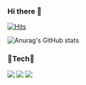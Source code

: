 ### Hi there 👋
[![Hits](https://hits.seeyoufarm.com/api/count/incr/badge.svg?url=https%3A%2F%2Fgithub.com%2Fhamtorililil&count_bg=%23A739E6&title_bg=%23640081&icon=&icon_color=%23E7E7E7&title=hits&edge_flat=false)](https://hits.seeyoufarm.com)

![Anurag's GitHub stats](https://github-readme-stats.vercel.app/api?username=hamtorililil&show_icons=true&theme=tokyonight)
<h3> 🌱Tech🌱 </h3>
<img src="https://img.shields.io/badge/HTML5-E34F26?style=flat-square&logo=HTML5&logoColor=FFFFFF"> <img src="https://img.shields.io/badge/Java-007396?style=flat-square&logo=Java&logoColor=000000" > <img src="https://img.shields.io/badge/JavaScript-F7DF1E?style=flat-square&logo=JavaScript&logoColor=000000">





